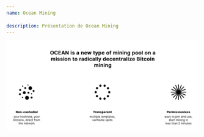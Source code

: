 ```yaml
---
name: Ocean Mining

description: Présentation de Ocean Mining
---
```


![signup](assets/cover.webp)

